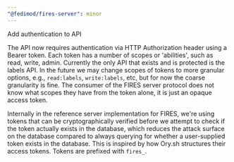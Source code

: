 ```yaml
---
"@fedimod/fires-server": minor
---
```


Add authentication to API

The API now requires authentication via HTTP Authorization header using a Bearer token. Each token has a number of scopes or 'abilities', such as read, write, admin. Currently the only API that exists and is protected is the labels API. In the future we may change scopes of tokens to more granular options, e.g., `read:labels`, `write:labels`, etc, but for now the coarse granularity is fine. The consumer of the FIRES server protocol does not know what scopes they have from the token alone, it is just an opaque access token.

Internally in the reference server implementation for FIRES, we're using tokens that can be cryptographically verified before we attempt to check if the token actually exists in the database, which reduces the attack surface on the database compared to always querying for whether a user-supplied token exists in the database. This is inspired by how Ory.sh structures their access tokens. Tokens are prefixed with `fires_`.
